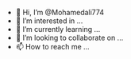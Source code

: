 - 👋 Hi, I’m @Mohamedali774
- 👀 I’m interested in ...
- 🌱 I’m currently learning ...
- 💞️ I’m looking to collaborate on ...
- 📫 How to reach me ...

<!---
Mohamedali774/Mohamedali774 is a ✨ special ✨ repository because its 774634067`README.md` (this file) appears on your GitHub profile.
You can click the Preview link to take a look at your changes.
--->
